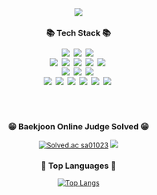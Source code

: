<div align="center">
 <img src="https://capsule-render.vercel.app/api?type=waving&color=gradient&height=300&section=header&text=BuGyeong's%20GitHub%20&fontSize=50"/><br>
 
</div>



<div align="center">
<h3 align="center">📚 Tech Stack 📚</h3>
<p align="center">
  <img src="https://img.shields.io/badge/Java-007396?style=flat-square&logo=Java&logoColor=white"/></a>&nbsp
  <img src="https://img.shields.io/badge/Python-3766AB?style=flat-square&logo=Python&logoColor=white"/></a>&nbsp 
  <img src="https://img.shields.io/badge/Javascript-ffb13b?style=flat-square&logo=javascript&logoColor=white"/></a>&nbsp 
  <br>
  <img src="https://img.shields.io/badge/Vue.js-4FC08D?style=flat-square&logo=Vue.js&logoColor=white"/></a>&nbsp
  <img src="https://img.shields.io/badge/React-61DAFB?style=flat-square&logo=React&logoColor=white"/></a>&nbsp
  <img src="https://img.shields.io/badge/Node.js-339933?style=flat-square&logo=Node.js&logoColor=white"/></a>&nbsp
  <img src="https://img.shields.io/badge/html5-E34F26?style=flat-square&logo=html5&logoColor=white"/></a>&nbsp
  <img src="https://img.shields.io/badge/css3-1572B6?style=flat-square&logo=css3&logoColor=white"/></a>&nbsp
  <br>
  <img src="https://img.shields.io/badge/Spring-6DB33F?style=flat-square&logo=Spring&logoColor=white"/></a>&nbsp
  <img src="https://img.shields.io/badge/SpringBoot-6DB33F?style=flat-square&logo=SpringBoot&logoColor=white"/></a>&nbsp
  <img src="https://img.shields.io/badge/Django-092E20?style=flat-square&logo=Django&logoColor=white"/></a>&nbsp
  <br>
  <img src="https://img.shields.io/badge/Mysql-E6B91E?style=flat-square&logo=MySql&logoColor=white"/></a>&nbsp 
  <img src="https://img.shields.io/badge/Firebase-FFCA28?style=flat-square&logo=Firebase&logoColor=white"/></a>&nbsp 
  <img src="https://img.shields.io/badge/AWS-232F3E?style=flat-square&logo=AmazonAWS&logoColor=white"/></a>&nbsp 
  <img src="https://img.shields.io/badge/Docker-2496ED?style=flat-square&logo=Docker&logoColor=white"/></a>&nbsp 
  <img src="https://img.shields.io/badge/Jenkins-D24939?style=flat-square&logo=Jenkins&logoColor=white"/></a>&nbsp 
  <img src="https://img.shields.io/badge/Nginx-009639?style=flat-square&logo=Nginx&logoColor=white"/></a>&nbsp 
</p>
 
</div>


<br><br>
  
<div align="center">
 
  ### 😁 Baekjoon Online Judge Solved 😁
  [![Solved.ac sa01023](http://mazassumnida.wtf/api/v2/generate_badge?boj=sa01023&card_width=1000)](https://solved.ac/profile/sa01023)
  <img src="http://mazandi.herokuapp.com/api?handle=sa01023&theme=warm"/>
 
  ### 📖 Top Languages 📖
  [![Top Langs](https://github-readme-stats.vercel.app/api/top-langs/?username=bu119&layout=compact&card_width=1000)](https://github.com/bu119/github-readme-stats)


  
</div>
